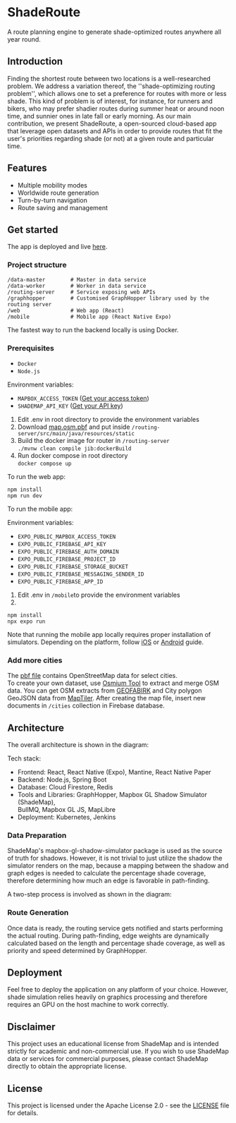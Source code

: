 # ShadeRoute

A route planning engine to generate shade-optimized routes anywhere all year round.

## Introduction

Finding the shortest route between two locations is a well-researched problem. We address a variation thereof, the ''shade-optimizing routing problem'', which allows one to set a preference for routes with more or less shade. This kind of problem is of interest, for instance, for runners and bikers, who may prefer shadier routes during summer heat or around noon time, and sunnier ones in late fall or early morning. As our main contribution, we present ShadeRoute, a open-sourced cloud-based app that leverage open datasets and APIs in order to provide routes that fit the user's priorities regarding shade (or not) at a given route and particular time.

## Features
- Multiple mobility modes
- Worldwide route generation
- Turn-by-turn navigation
- Route saving and management

## Get started
The app is deployed and live [here](https://shaderoute.me). 

### Project structure
```
/data-master        # Master in data service
/data-worker        # Worker in data service
/routing-server     # Service exposing web APIs
/graphhopper        # Customised GraphHopper library used by the routing server
/web                # Web app (React)
/mobile             # Mobile app (React Native Expo)
```

The fastest way to run the backend locally is using Docker.

### Prerequisites
- ```Docker```
- ```Node.js```

Environment variables:
- ```MAPBOX_ACCESS_TOKEN``` ([Get your access token](https://console.mapbox.com))
- ```SHADEMAP_API_KEY``` ([Get your API key](https://shademap.app/about/#))

1. Edit .env in root directory to provide the environment variables
2. Download [map.osm.pbf](https://firebasestorage.googleapis.com/v0/b/shaderoute-f3c57.firebasestorage.app/o/map.osm.pbf?alt=media&token=423902bc-48cc-47d0-b73d-2bfd0b1e1290) and put inside ```/routing-server/src/main/java/resources/static```
3. Build the docker image for router in ```/routing-server```      
   ```./mvnw clean compile jib:dockerBuild```
4. Run docker compose in root directory    
```docker compose up```

To run the web app:
```
npm install
npm run dev
```

To run the mobile app:

Environment variables:
- ```EXPO_PUBLIC_MAPBOX_ACCESS_TOKEN```
- ```EXPO_PUBLIC_FIREBASE_API_KEY```
- ```EXPO_PUBLIC_FIREBASE_AUTH_DOMAIN```
- ```EXPO_PUBLIC_FIREBASE_PROJECT_ID```
- ```EXPO_PUBLIC_FIREBASE_STORAGE_BUCKET```
- ```EXPO_PUBLIC_FIREBASE_MESSAGING_SENDER_ID```
- ```EXPO_PUBLIC_FIREBASE_APP_ID```

1. Edit .env in ```/mobile```to provide the environment variables
2. 
```
npm install
npx expo run
```

Note that running the mobile app locally requires proper installation of simulators. Depending on the platform, follow [iOS](https://docs.expo.dev/workflow/ios-simulator/) or [Android](https://docs.expo.dev/workflow/android-studio-emulator/) guide.

### Add more cities
The [pbf file](https://some-firebase-link) contains OpenStreetMap data for select cities.   
To create your own dataset, use [Osmium Tool](https://osmcode.org/osmium-tool/) to extract and merge OSM data. You can get OSM extracts from [GEOFABIRK](https://download.geofabrik.de/) and City polygon GeoJSON data from [MapTiler](https://www.maptiler.com/showcase/geocoding/). After creating the map file, insert new documents in ```/cities``` collection in Firebase database.

## Architecture

The overall architecture is shown in the diagram:

Tech stack:
- Frontend: React, React Native (Expo), Mantine, React Native Paper
- Backend: Node.js, Spring Boot
- Database: Cloud Firestore, Redis
- Tools and Libraries: GraphHopper, Mapbox GL Shadow Simulator (ShadeMap),  
  BullMQ, Mapbox GL JS, MapLibre
- Deployment: Kubernetes, Jenkins

### Data Preparation
ShadeMap's mapbox-gl-shadow-simulator package is used as the source of truth for shadows. However, it is not trivial to just utilize the shadow the simulator renders on the map, because a mapping between the shadow and graph edges is needed to calculate the percentage shade coverage, therefore determining how much an edge is favorable in path-finding.

A two-step process is involved as shown in the diagram:

### Route Generation
Once data is ready, the routing service gets notified and starts performing the actual routing. During path-finding, edge weights are dynamically calculated based on the length and percentage shade coverage, as well as priority and speed determined by GraphHopper.

## Deployment
Feel free to deploy the application on any platform of your choice. However, shade simulation relies heavily on graphics processing and therefore requires an GPU on the host machine to work correctly.

## Disclaimer
This project uses an educational license from ShadeMap and is intended strictly for academic and non-commercial use. If you wish to use ShadeMap data or services for commercial purposes, please contact ShadeMap directly to obtain the appropriate license.
## License
This project is licensed under the Apache License 2.0 - see the [LICENSE](LICENSE) file for details.
